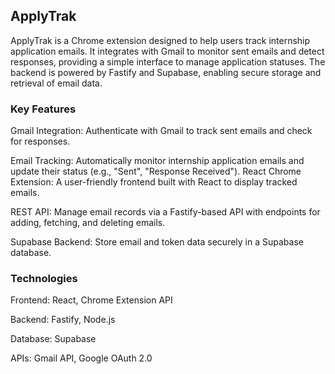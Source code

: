 ## ApplyTrak
ApplyTrak is a Chrome extension designed to help users track internship application emails. It integrates with Gmail to monitor sent emails and detect responses, providing a simple interface to manage application statuses. The backend is powered by Fastify and Supabase, enabling secure storage and retrieval of email data.


### Key Features

Gmail Integration: Authenticate with Gmail to track sent emails and check for responses.

Email Tracking: Automatically monitor internship application emails and update their status (e.g., "Sent", "Response Received").
React Chrome Extension: A user-friendly frontend built with React to display tracked emails.

REST API: Manage email records via a Fastify-based API with endpoints for adding, fetching, and deleting emails.

Supabase Backend: Store email and token data securely in a Supabase database.

### Technologies

Frontend: React, Chrome Extension API

Backend: Fastify, Node.js

Database: Supabase

APIs: Gmail API, Google OAuth 2.0
